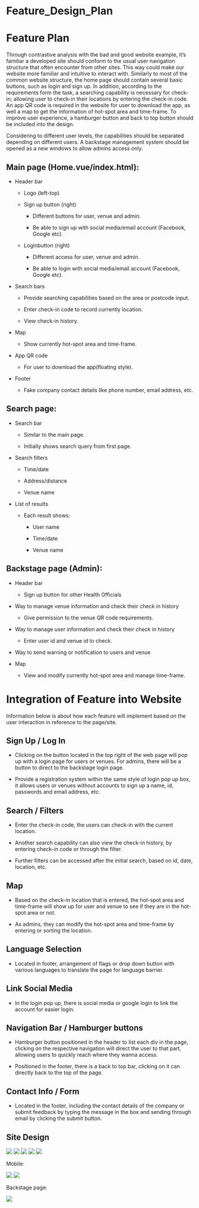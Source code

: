 # Feature_Design_Plan



# **Feature Plan**

Through contrastive analysis with the bad and good website example, it’s familiar a developed site should conform to the usual user navigation structure that often encounter from other sites. This way could make our website more familiar and intuitive to interact with. Similarly to most of the common website structure, the home page should contain several basic buttons, such as login and sign up. In addition, according to the requirements form the task, a searching capability is necessary for check-in; allowing user to check-in their locations by entering the check-in code. An app QR code is required in the website for user to download the app, as well a map to get the information of hot-spot area and time-frame. To improve user experience, a hamburger button and back to top button should be included into the design.

Considering to different user levels, the capabilities should be separated depending on different users. A backstage management system should be opened as a new windows to allow admins access only.

## **Main page (Home.vue/index.html):**

- Header bar

  - Logo (left-top)

  - Sign up button (right)

    - Different buttons for user, venue and admin.

    - Be able to sign up with social media/email account (Facebook, Google etc).

  - Loginbutton (right)

    - Different access for user, venue and admin.

    - Be able to login with social media/email account (Facebook, Google etc).

- Search bars

  - Provide searching capabilities based on the area or postcode input.

  - Enter check-in code to record currently location.

  - View check-in history.

- Map
  - Show currently hot-spot area and time-frame.

- App QR code
  - For user to download the app(floating style).

- Footer
  - Fake company contact details like phone number, email address, etc.

## **Search page:**

- Search bar

  - Similar to the main page.

  - Initially shows search query from first page.

- Search filters

  - Time/date

  - Address/distance

  - Venue name

- List of results

  - Each result shows:

    - User name

    - Time/date

    - Venue name

## **Backstage page (Admin):**

- Header bar
  - Sign up button for other Health Officials

- Way to manage venue information and check their check in history
  - Give permission to the venue QR code requirements.

- Way to manage user information and check their check in history
  - Enter user id and venue id to check.

- Way to send warning or notification to users and venue

- Map
  - View and modify currently hot-spot area and manage time-frame.

# **Integration of Feature into Website**

Information below is about how each feature will implement based on the user interaction in reference to the page/site.

## **Sign Up / Log In**

- Clicking on the button located in the top right of the web page will pop up with a login page for users or venues. For admins, there will be a button to direct to the backstage login page.

- Provide a registration system within the same style of login pop up box, it allows users or venues without accounts to sign up a name, id, passwords and email address, etc.

## **Search / Filters**

- Enter the check-in code, the users can check-in with the current location.

- Another search capability can also view the check-in history, by entering check-in code or through the filter.

- Further filters can be accessed after the initial search, based on id, date, location, etc.

## **Map**

- Based on the check-in location that is entered, the hot-spot area and time-frame will show up for user and venue to see if they are in the hot-spot area or not.

- As admins, they can modify the hot-spot area and time-frame by entering or sorting the location.

## **Language Selection**

- Located in footer, arrangement of flags or drop down button with various languages to translate the page for language barrier.

## **Link Social Media**

- In the login pop up, there is social media or google login to link the account for easier login.

## **Navigation Bar / Hamburger buttons**

- Hamburger button positioned in the header to list each div in the page, clicking on the respective navigation will direct the user to that part, allowing users to quickly reach where they wanna access.

- Positioned in the footer, there is a back to top bar, clicking on it can directly back to the top of the page.

## **Contact Info / Form**

- Located in the footer, including the contact details of the company or submit feedback by typing the message in the box and sending through email by clicking the submit button.







## **Site Design**

<img src="https://minio.llycloud.com/image/uPic/image-20210428kloEc2.jpg?raw=true">

<img src="https://minio.llycloud.com/image/uPic/image-20210428fI7CSL.jpg?raw=true">

<img src="https://minio.llycloud.com/image/uPic/image-20210428YABZFI.png?raw=true">

<img src="https://minio.llycloud.com/image/uPic/image-20210428eAlLJC.jpg?raw=true">

<img src="https://minio.llycloud.com/image/uPic/image-20210428AvmkCV.jpg?raw=true">

Mobile:

<img src="https://minio.llycloud.com/image/uPic/image-20210428lQF1XR.png?raw=true">

<img src="https://minio.llycloud.com/image/uPic/image-20210428VtQyd6.png?raw=true">

Backstage page:

<img src="https://minio.llycloud.com/image/uPic/image-202104286FEsJn.png?raw=true">
